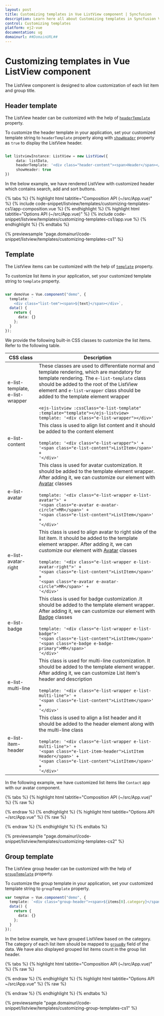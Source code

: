 ```yaml
---
layout: post
title: Customizing templates in Vue ListView component | Syncfusion
description: Learn here all about Customizing templates in Syncfusion Vue ListView component of Syncfusion Essential JS 2 and more.
control: Customizing templates 
platform: ej2-vue
documentation: ug
domainurl: ##DomainURL##
---
```


# Customizing templates in Vue ListView component

The ListView component is designed to allow customization of each list item and group title.

## Header template

The ListView header can be customized with the help of [`headerTemplate`](https://ej2.syncfusion.com/vue/documentation/api/list-view/#headertemplate) property.

To customize the header template in your application, set your customized template string to `headerTemplate` property along with [`showHeader`](https://ej2.syncfusion.com/vue/documentation/api/list-view/#showheader) property as `true` to display the ListView header.

```ts

let listviewInstance: ListView = new ListView({
     data: listData,
     headerTemplate: '<div class="header-content"><span>Header</span></div>',
     showHeader: true
})

```

In the below example, we have rendered ListView with customized header which contains search, add and sort buttons.

{% tabs %}
{% highlight html tabtitle="Composition API (~/src/App.vue)" %}
{% include code-snippet/listview/templates/customizing-templates-cs1/app-composition.vue %}
{% endhighlight %}
{% highlight html tabtitle="Options API (~/src/App.vue)" %}
{% include code-snippet/listview/templates/customizing-templates-cs1/app.vue %}
{% endhighlight %}
{% endtabs %}
        
{% previewsample "page.domainurl/code-snippet/listview/templates/customizing-templates-cs1" %}

## Template

The ListView items can be customized with the help of [`template`](https://ej2.syncfusion.com/vue/documentation/api/list-view/#template) property.

To customize list items in your application, set your customized template string to `template` property.

```ts

var demoVue = Vue.component("demo", {
  template: `
    <div class="list-tem"><span>${text}</span></div>`,
  data() {
    return {
      data: {}
    };
  }
});

```

We provide the following built-in CSS classes to customize the list items. Refer to the following table.

| CSS class        | Description           |
| ------------- |-------------|
| e-list-template, e-list-wrapper | These classes are used to differentiate normal and template rendering, which are mandatory for template rendering. The `e-list-template` class should be added to the root of the ListView element and `e-list-wrapper` class should be added to the template element wrapper <br/><br/> `<ejs-listview :cssClass="e-list-template" :template="template"></ejs-listview>` <br/> `template: '<div class="e-list-wrapper"></div>'`
| e-list-content | This class is used to align list content and it should be added to the content element <br/><br/> `template: '<div class="e-list-wrapper">' +` <br/> `'<span class="e-list-content">ListItem</span>' +`<br/> `'</div>'`|
| e-list-avatar | This class is used for avatar customization. It should be added to the template element wrapper. After adding it, we can customize our element with [Avatar](https://ej2.syncfusion.com/documentation/avatar/getting-started/) classes <br/><br/> `template: '<div class="e-list-wrapper e-list-avatar">' +` <br/> `'<span class="e-avatar e-avatar-circle">MR</span>' +`<br/> `'<span class="e-list-content">ListItem</span>' +`<br/> `'</div>'`|
| e-list-avatar-right | This class is used to align avatar to right side of the list item. It should be added to the template element wrapper. After adding it, we can customize our element with [Avatar](https://ej2.syncfusion.com/documentation/avatar/getting-started/) classes <br/><br/> `template: '<div class="e-list-wrapper e-list-avatar-right">' +` <br/> `'<span class="e-list-content">ListItem</span>' +`<br/> `'<span class="e-avatar e-avatar-circle">MR</span>' +`<br/> `'</div>'`|
| e-list-badge | This class is used for badge customization .It should be added to the template element wrapper. After adding it, we can customize our element with [Badge](https://ej2.syncfusion.com/documentation/badge/getting-started/) classes <br/><br/> `template: '<div class="e-list-wrapper e-list-badge">'` <br/>`'<span class="e-list-content">ListItem</span>'`<br/>`'<span class="e-badge e-badge-primary">MR</span>'`<br/>`'</div>'`|
| e-list-multi-line | This class is used for multi-line customization. It should be added to the template element wrapper. After adding it, we can customize List item's header and description <br/><br/>`template: '<div class="e-list-wrapper e-list-multi-line">' +` <br/>`'<span class="e-list-content">ListItem</span>' +`<br/>`'</div>'`|
| e-list-item-header |This class is used to align a list header and it should be added to the header element along with the multi-line class <br/><br/> `template: '<div class="e-list-wrapper e-list-multi-line">' +` <br/>`'<span class="e-list-item-header">ListItem Header</span>' +`<br/>`'<span class="e-list-content">ListItem</span>' +`<br/>`'</div>'`|

In the following example, we have customized list items like `Contact` app with our avatar component.

{% tabs %}
{% highlight html tabtitle="Composition API (~/src/App.vue)" %}
{% raw %}

<template>
  <div class="control-section">
    <div id = 'flat-list'>
    <!-- ListView element -->
    <ejs-listview id='List' :dataSource='data' headerTitle='Contacts' showHeader='true' cssClass='e-list-template' :template='template' sortOrder='Ascending' width='350px'></ejs-listview>
    </div>
  </div>
</template>
<style>

#List {
  margin: 0 auto;
  border: 1px solid #ccc;
}

#List .e-list-item {
  height: 60px;
  cursor: pointer;
}

#List .e-list-header .e-text {
  font-family: sans-serif;
  font-size: 18px;
  line-height: 16px;
}

#List #content {
  margin: 0;
}

#List .e-list-header{
  background: rgb(2, 120, 215);
  color: white;
}

#List #info,
#List .name {
  font-size: 14px;
  margin: 0 60px;
  line-height: 20px;
}

#List .name {
  padding-top: 8px;
  font-weight: 500;
}

.pic01 {
  background-image: url("https://ej2.syncfusion.com/demos/src/grid/images/1.png");
}

.pic02 {
  background-image: url("https://ej2.syncfusion.com/demos/src/grid/images/3.png");
}

.pic03 {
  background-image: url("https://ej2.syncfusion.com/demos/src/grid/images/5.png");
}

.pic04 {
  background-image: url("https://ej2.syncfusion.com/demos/src/grid/images/2.png");
}

#List .e-list-item:nth-child(1) .e-avatar {
  background-color: #039be5;
}

#List .e-list-item:nth-child(2) .e-avatar {
  background-color: #e91e63;
}

#List .e-list-item:nth-child(6) .e-avatar {
  background-color: #009688;
}

#List .e-list-item:nth-child(8) .e-avatar {
  background-color: #0088;
}

</style>
<script setup>

import { ListViewComponent } from "@syncfusion/ej2-vue-lists";

var demoVue = Vue.component("demo", {
  template:
    `<div class="e-list-wrapper e-list-multi-line e-list-avatar">
      <span :class="['e-avatar e-avatar-circle']" v-if="data.avatar !== ''">{{data.avatar}}</span>
      <span :class="[data.pic + ' e-avatar e-avatar-circle']" v-if="data.pic !== '' "> </span>
      <span class="e-list-item-header">{{data.text}}</span>
      <span class="e-list-content">{{data.contact}}</span>
    </div>`,
  data() {
    return {
      data: {}
    };
  }
});

export default {
  data: function() {
    return {
      data: [
  {
    text: "Jenifer",
    contact: "(206) 555-985774",
    id: "1",
    avatar: "",
    pic: "pic01"
  },
  { text: "Amenda", contact: "(206) 555-3412", id: "2", avatar: "A", pic: "" },
  {
    text: "Isabella",
    contact: "(206) 555-8122",
    id: "4",
    avatar: "",
    pic: "pic02"
  },
  {
    text: "William ",
    contact: "(206) 555-9482",
    id: "5",
    avatar: "W",
    pic: ""
  },
  {
    text: "Jacob",
    contact: "(71) 555-4848",
    id: "6",
    avatar: "",
    pic: "pic04"
  },
  { text: "Matthew", contact: "(71) 555-7773", id: "7", avatar: "M", pic: "" },
  {
    text: "Oliver",
    contact: "(71) 555-5598",
    id: "8",
    avatar: "",
    pic: "pic03"
  },
  {
    text: "Charlotte",
    contact: "(206) 555-1189",
    id: "9",
    avatar: "C",
    pic: ""
  }
],
    fields: {text: 'text'},
    template: function () {
                return { template : demoVue};
            }
    };
  },
}
</script>
{% endraw %}
{% endhighlight %}
{% highlight html tabtitle="Options API ~/src/App.vue" %}
{%  raw %}

<template>
  <div class="control-section">
    <div id = 'flat-list'>
    <!-- ListView element -->
    <ejs-listview id='List' :dataSource='data' headerTitle='Contacts' showHeader='true' cssClass='e-list-template' :template='template' sortOrder='Ascending' width='350px'></ejs-listview>
    </div>
  </div>
</template>
<style>

#List {
  margin: 0 auto;
  border: 1px solid #ccc;
}

#List .e-list-item {
  height: 60px;
  cursor: pointer;
}

#List .e-list-header .e-text {
  font-family: sans-serif;
  font-size: 18px;
  line-height: 16px;
}

#List #content {
  margin: 0;
}

#List .e-list-header{
  background: rgb(2, 120, 215);
  color: white;
}

#List #info,
#List .name {
  font-size: 14px;
  margin: 0 60px;
  line-height: 20px;
}

#List .name {
  padding-top: 8px;
  font-weight: 500;
}

.pic01 {
  background-image: url("https://ej2.syncfusion.com/demos/src/grid/images/1.png");
}

.pic02 {
  background-image: url("https://ej2.syncfusion.com/demos/src/grid/images/3.png");
}

.pic03 {
  background-image: url("https://ej2.syncfusion.com/demos/src/grid/images/5.png");
}

.pic04 {
  background-image: url("https://ej2.syncfusion.com/demos/src/grid/images/2.png");
}

#List .e-list-item:nth-child(1) .e-avatar {
  background-color: #039be5;
}

#List .e-list-item:nth-child(2) .e-avatar {
  background-color: #e91e63;
}

#List .e-list-item:nth-child(6) .e-avatar {
  background-color: #009688;
}

#List .e-list-item:nth-child(8) .e-avatar {
  background-color: #0088;
}

</style>
<script>

import { ListViewComponent } from "@syncfusion/ej2-vue-lists";

var demoVue = Vue.component("demo", {
  template:
    `<div class="e-list-wrapper e-list-multi-line e-list-avatar">
      <span :class="['e-avatar e-avatar-circle']" v-if="data.avatar !== ''">{{data.avatar}}</span>
      <span :class="[data.pic + ' e-avatar e-avatar-circle']" v-if="data.pic !== '' "> </span>
      <span class="e-list-item-header">{{data.text}}</span>
      <span class="e-list-content">{{data.contact}}</span>
    </div>`,
  data() {
    return {
      data: {}
    };
  }
});

export default {
name: "App",
components: {
"ejs-listview":ListviewComponent,

},

  data: function() {
    return {
      data: [
  {
    text: "Jenifer",
    contact: "(206) 555-985774",
    id: "1",
    avatar: "",
    pic: "pic01"
  },
  { text: "Amenda", contact: "(206) 555-3412", id: "2", avatar: "A", pic: "" },
  {
    text: "Isabella",
    contact: "(206) 555-8122",
    id: "4",
    avatar: "",
    pic: "pic02"
  },
  {
    text: "William ",
    contact: "(206) 555-9482",
    id: "5",
    avatar: "W",
    pic: ""
  },
  {
    text: "Jacob",
    contact: "(71) 555-4848",
    id: "6",
    avatar: "",
    pic: "pic04"
  },
  { text: "Matthew", contact: "(71) 555-7773", id: "7", avatar: "M", pic: "" },
  {
    text: "Oliver",
    contact: "(71) 555-5598",
    id: "8",
    avatar: "",
    pic: "pic03"
  },
  {
    text: "Charlotte",
    contact: "(206) 555-1189",
    id: "9",
    avatar: "C",
    pic: ""
  }
],
    fields: {text: 'text'},
    template: function () {
                return { template : demoVue};
            }
    };
  },
}
</script>

{% endraw %}
{% endhighlight %}
{% endtabs %}
        
{% previewsample "page.domainurl/code-snippet/listview/templates/customizing-templates-cs2" %}

## Group template

The ListView group header can be customized with the help of [`groupTemplate`](https://ej2.syncfusion.com/vue/documentation/api/list-view/#grouptemplate) property.

To customize the group template in your application, set your customized template string to `groupTemplate` property.

```ts
var tempVue = Vue.component("demo", {
  template: `<div class="group-header"><span>${items[0].category}</span></div>`,
  data() {
    return {
      data: {}
    };
  }
});

```

In the below example, we have grouped ListView based on the category. The category of each list item should be mapped to [`groupBy`](https://ej2.syncfusion.com/vue/documentation/api/list-view/fieldSettingsModel/#groupby) field of the data. We have also displayed  grouped list items count in the group list header.

{% tabs %}
{% highlight html tabtitle="Composition API (~/src/App.vue)" %}
{% raw %}

<template>
  <div class="control-section">
    <div id = 'flat-list'>
      <!-- ListView element -->
      <ejs-listview id='List' ref='list' :dataSource='data' :fields='fields' :template="demoTemplate" :groupTemplate="groupTemplate" cssClass='e-list-template' width='350px'>
      </ejs-listview>
    </div>
  </div>
</template>
<style>

  #List {
      display: block;
      margin: auto;
      border: 1px solid;
      border-color: #ccc;
      border-color: rgba(0, 0, 0, 0.12);
      width: 60%;
  }

  #List .settings {
      height: auto;
  }

  #List .e-list-item {
      height: auto;
      padding: 0;
      cursor: pointer;
      box-sizing: border-box;
  }
  #List .e-list-header .e-text {
      font-family: sans-serif;
      font-size: 18px;
      line-height: 26px;
  }
  #count {
    position: relative;
    left: 100px;
  }
</style>
<script setup>

import { ListViewComponent } from "@syncfusion/ej2-vue-lists";

var demoVue = Vue.component("demo", {
  template:
  `<div class="e-list-wrapper e-list-multi-line e-list-avatar">
    <img class="e-avatar e-avatar-circle" :src='data.image' style="background:#BCBCBC" />
    <span class="e-list-item-header">{{data.Name}}</span>
    <span class="e-list-content">{{data.contact}}</span>
  </div>`,
  data() {
    return {
      data: {}
    };
  }
});
var tempVue = Vue.component("demo", {
  template:
  `<div>
    <span class="category">{{data.items[0].category}}</span>
    <span id="count"> {{data.items.length}} Item(s)</span>
  </div>`,
  data() {
    return {
      data: {}
    };
  }
});
export default {
  data: function() {
    return {
        data: [
        { Name: 'Nancy', contact:'(206) 555-985774', id: '1', image: 'https://ej2.syncfusion.com/demos/src/grid/images/1.png',  category: 'Experience'},
        { Name: 'Janet', contact: '(206) 555-3412', id: '2', image: 'https://ej2.syncfusion.com/demos/src/grid/images/3.png', category: 'Fresher' },
        { Name: 'Margaret', contact:'(206) 555-8122', id:'4', image: 'https://ej2.syncfusion.com/demos/src/grid/images/4.png', category: 'Experience' },
        { Name: 'Andrew ', contact:'(206) 555-9482', id: '5', image: 'https://ej2.syncfusion.com/demos/src/grid/images/2.png', category: 'Experience'},
        { Name: 'Steven', contact:'(71) 555-4848', id: '6', image: 'https://ej2.syncfusion.com/demos/src/grid/images/5.png', category: 'Fresher' },
        { Name: 'Michael', contact:'(71) 555-7773', id: '7', image: 'https://ej2.syncfusion.com/demos/src/grid/images/6.png', category: 'Experience' },
        { Name: 'Robert', contact:'(71) 555-5598', id: '8', image: 'https://ej2.syncfusion.com/demos/src/grid/images/7.png', category: 'Fresher' },
        { Name: 'Laura', contact:'(206) 555-1189', id: '9', image: 'https://ej2.syncfusion.com/demos/src/grid/images/8.png', category: 'Experience' },
        ],
        fields: {text: 'Name', groupBy: 'category'},
        demoTemplate: function () {
            return { template : demoVue};
        },
        groupTemplate: function () {
            return { template : tempVue};
        },
    };
  },
}
</script>
{% endraw %}
{% endhighlight %}
{% highlight html tabtitle="Options API ~/src/App.vue" %}
{%  raw %}

<template>
  <div class="control-section">
    <div id = 'flat-list'>
      <!-- ListView element -->
      <ejs-listview id='List' ref='list' :dataSource='data' :fields='fields' :template="demoTemplate" :groupTemplate="groupTemplate" cssClass='e-list-template' width='350px'>
      </ejs-listview>
    </div>
  </div>
</template>
<style>

  #List {
      display: block;
      margin: auto;
      border: 1px solid;
      border-color: #ccc;
      border-color: rgba(0, 0, 0, 0.12);
      width: 60%;
  }

  #List .settings {
      height: auto;
  }

  #List .e-list-item {
      height: auto;
      padding: 0;
      cursor: pointer;
      box-sizing: border-box;
  }
  #List .e-list-header .e-text {
      font-family: sans-serif;
      font-size: 18px;
      line-height: 26px;
  }
  #count {
    position: relative;
    left: 100px;
  }
</style>
<script>

import { ListViewComponent } from "@syncfusion/ej2-vue-lists";

var demoVue = Vue.component("demo", {
  template:
  `<div class="e-list-wrapper e-list-multi-line e-list-avatar">
    <img class="e-avatar e-avatar-circle" :src='data.image' style="background:#BCBCBC" />
    <span class="e-list-item-header">{{data.Name}}</span>
    <span class="e-list-content">{{data.contact}}</span>
  </div>`,
  data() {
    return {
      data: {}
    };
  }
});
var tempVue = Vue.component("demo", {
  template:
  `<div>
    <span class="category">{{data.items[0].category}}</span>
    <span id="count"> {{data.items.length}} Item(s)</span>
  </div>`,
  data() {
    return {
      data: {}
    };
  }
});
export default {
name: "App",
components: {
"ejs-listview":ListviewComponent,

},

  data: function() {
    return {
        data: [
        { Name: 'Nancy', contact:'(206) 555-985774', id: '1', image: 'https://ej2.syncfusion.com/demos/src/grid/images/1.png',  category: 'Experience'},
        { Name: 'Janet', contact: '(206) 555-3412', id: '2', image: 'https://ej2.syncfusion.com/demos/src/grid/images/3.png', category: 'Fresher' },
        { Name: 'Margaret', contact:'(206) 555-8122', id:'4', image: 'https://ej2.syncfusion.com/demos/src/grid/images/4.png', category: 'Experience' },
        { Name: 'Andrew ', contact:'(206) 555-9482', id: '5', image: 'https://ej2.syncfusion.com/demos/src/grid/images/2.png', category: 'Experience'},
        { Name: 'Steven', contact:'(71) 555-4848', id: '6', image: 'https://ej2.syncfusion.com/demos/src/grid/images/5.png', category: 'Fresher' },
        { Name: 'Michael', contact:'(71) 555-7773', id: '7', image: 'https://ej2.syncfusion.com/demos/src/grid/images/6.png', category: 'Experience' },
        { Name: 'Robert', contact:'(71) 555-5598', id: '8', image: 'https://ej2.syncfusion.com/demos/src/grid/images/7.png', category: 'Fresher' },
        { Name: 'Laura', contact:'(206) 555-1189', id: '9', image: 'https://ej2.syncfusion.com/demos/src/grid/images/8.png', category: 'Experience' },
        ],
        fields: {text: 'Name', groupBy: 'category'},
        demoTemplate: function () {
            return { template : demoVue};
        },
        groupTemplate: function () {
            return { template : tempVue};
        },
    };
  },
}
</script>

{% endraw %}
{% endhighlight %}
{% endtabs %}
        
{% previewsample "page.domainurl/code-snippet/listview/templates/customizing-group-templates-cs1" %}
